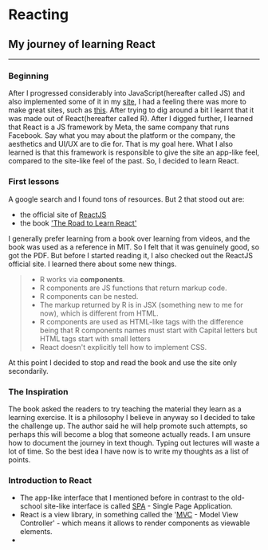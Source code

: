 # Reacting

## My journey of learning React

---

### Beginning

After I progressed considerably into JavaScript(hereafter called JS) and also implemented some of it in my [site](https://brokenbricks.netlify.app), I had a feeling there was more to make great sites, such as [this](https://www.seanv.dev). After trying to dig around a bit I learnt that it was made out of React(hereafter called R). After I digged further, I learned that React is a JS framework by Meta, the same company that runs Facebook. Say what you may about the platform or the company, the aesthetics and UI/UX are to die for. That is my goal here. What I also learned is that this framework is responsible to give the site an app-like feel, compared to the site-like feel of the past. So, I decided to learn React.

### First lessons

A google search and I found tons of resources. But 2 that stood out are:

- the official site of [ReactJS](https://www.reactjs.org)
- the book ['The Road to Learn React'](https://www.roadtoreact.com)

I generally prefer learning from a book over learning from videos, and the book was used as a reference in MIT. So I felt that it was genuinely good, so got the PDF. But before I started reading it, I also checked out the ReactJS official site. I learned there about some new things.

> - R works via **components**.
> - R components are JS functions that return markup code.
> - R components can be nested.
> - The markup returned by R is in JSX (something new to me for now), which is different from HTML.
> - R components are used as HTML-like tags with the difference being that R components names must start with Capital letters but HTML tags start with small letters
> - React doesn't explicitly tell how to implement CSS.

At this point I decided to stop and read the book and use the site only secondarily.

### The Inspiration

The book asked the readers to try teaching the material they learn as a learning exercise. It is a philosophy I believe in anyway so I decided to take the challenge up. The author said he will help promote such attempts, so perhaps this will become a blog that someone actually reads. I am unsure how to document the journey in text though. Typing out lectures will waste a lot of time. So the best idea I have now is to write my thoughts as a list of points.

### Introduction to React

- The app-like interface that I mentioned before in contrast to the old-school site-like interface is called [SPA](https://www.wikiperdia.com/single%20page%20%application.com) - Single Page Application.
- React is a view library, in something called the '[MVC]((https://www.wikiperdia.com/model%view%20%controller.com)) - Model View Controller' - which means it allows to render components as viewable elements.
- 